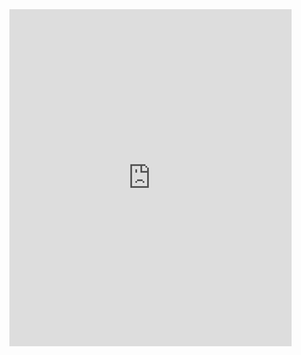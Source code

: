 <iframe src="https://drive.google.com/embeddedfolderview?id=112tndM7toN3aJ2-BsBDk3jCzpnR5D9cm#grid" style="width:100%; height:600px; border:0;"></iframe>
